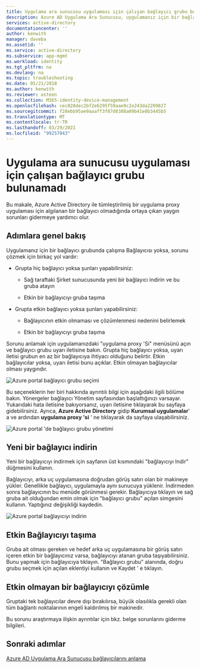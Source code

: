 ```yaml
---
title: Uygulama ara sunucusu uygulaması için çalışan bağlayıcı grubu bulunamadı
description: Azure AD Uygulama Ara Sunucusu, uygulamanız için bir bağlayıcı grubunda hiç çalışma Bağlayıcısı olmadığında karşılaşabileceğiniz sorunları ele alabilirsiniz
services: active-directory
documentationcenter: ''
author: kenwith
manager: daveba
ms.assetid: ''
ms.service: active-directory
ms.subservice: app-mgmt
ms.workload: identity
ms.tgt_pltfrm: na
ms.devlang: na
ms.topic: troubleshooting
ms.date: 05/21/2018
ms.author: kenwith
ms.reviewer: asteen
ms.collection: M365-identity-device-management
ms.openlocfilehash: cec028dec2bf2e6295f59aae9c2e243da2209827
ms.sourcegitcommit: f28ebb95ae9aaaff3f87d8388a09b41e0b3445b5
ms.translationtype: MT
ms.contentlocale: tr-TR
ms.lasthandoff: 03/29/2021
ms.locfileid: "99257043"
---
```

# <a name="no-working-connector-group-found-for-an-application-proxy-application"></a>Uygulama ara sunucusu uygulaması için çalışan bağlayıcı grubu bulunamadı

Bu makale, Azure Active Directory ile tümleştirilmiş bir uygulama proxy uygulaması için algılanan bir bağlayıcı olmadığında ortaya çıkan yaygın sorunları gidermeye yardımcı olur.

## <a name="overview-of-steps"></a>Adımlara genel bakış
Uygulamanız için bir bağlayıcı grubunda çalışma Bağlayıcısı yoksa, sorunu çözmek için birkaç yol vardır:

-   Grupta hiç bağlayıcı yoksa şunları yapabilirsiniz:

    -   Sağ taraftaki Şirket sunucusunda yeni bir bağlayıcı indirin ve bu gruba atayın

    -   Etkin bir bağlayıcıyı gruba taşıma

-   Grupta etkin bağlayıcı yoksa şunları yapabilirsiniz:

    -   Bağlayıcının etkin olmaması ve çözümlenmesi nedenini belirlemek

    -   Etkin bir bağlayıcıyı gruba taşıma

Sorunu anlamak için uygulamanızdaki "uygulama proxy 'Si" menüsünü açın ve bağlayıcı grubu uyarı iletisine bakın. Grupta hiç bağlayıcı yoksa, uyarı iletisi grubun en az bir bağlayıcıya ihtiyacı olduğunu belirtir. Etkin bağlayıcılar yoksa, uyarı iletisi bunu açıklar. Etkin olmayan bağlayıcılar olması yaygındır. 

   ![Azure portal bağlayıcı grubu seçimi](./media/application-proxy-connectivity-no-working-connector/no-active-connector.png)

Bu seçeneklerin her biri hakkında ayrıntılı bilgi için aşağıdaki ilgili bölüme bakın. Yönergeler bağlayıcı Yönetim sayfasından başlattığınızı varsayar. Yukarıdaki hata iletisine bakıyorsanız, uyarı iletisine tıklayarak bu sayfaya gidebilirsiniz. Ayrıca, **Azure Active Directory** gidip **Kurumsal uygulamalar**' a ve ardından **uygulama proxy 'si** ' ne tıklayarak da sayfaya ulaşabilirsiniz.

   ![Azure portal 'de bağlayıcı grubu yönetimi](./media/application-proxy-connectivity-no-working-connector/app-proxy.png)

## <a name="download-a-new-connector"></a>Yeni bir bağlayıcı indirin

Yeni bir bağlayıcıyı indirmek için sayfanın üst kısmındaki "bağlayıcıyı Indir" düğmesini kullanın.

Bağlayıcıyı, arka uç uygulamasına doğrudan görüş satırı olan bir makineye yükler. Genellikle bağlayıcı, uygulamayla aynı sunucuya yüklenir. İndirmeden sonra bağlayıcının bu menüde görünmesi gerekir. Bağlayıcıya tıklayın ve sağ gruba ait olduğundan emin olmak için "bağlayıcı grubu" açılan simgesini kullanın. Yaptığınız değişikliği kaydedin.

   ![Azure portal bağlayıcıyı indirin](./media/application-proxy-connectivity-no-working-connector/download-connector.png)
   
## <a name="move-an-active-connector"></a>Etkin Bağlayıcıyı taşıma

Gruba ait olması gereken ve hedef arka uç uygulamasına bir görüş satırı içeren etkin bir bağlayıcınız varsa, bağlayıcıyı atanan gruba taşıyabilirsiniz. Bunu yapmak için bağlayıcıya tıklayın. "Bağlayıcı grubu" alanında, doğru grubu seçmek için açılan eklentiyi kullanın ve Kaydet ' e tıklayın.

## <a name="resolve-an-inactive-connector"></a>Etkin olmayan bir bağlayıcıyı çözümle

Gruptaki tek bağlayıcılar devre dışı bırakılırsa, büyük olasılıkla gerekli olan tüm bağlantı noktalarının engeli kaldırılmış bir makinedir.

Bu sorunu araştırmaya ilişkin ayrıntılar için bkz. belge sorunlarını giderme bilgileri.

## <a name="next-steps"></a>Sonraki adımlar
[Azure AD Uygulama Ara Sunucusu bağlayıcılarını anlama](application-proxy-connectors.md)


